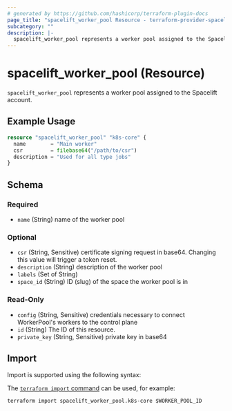 ```yaml
---
# generated by https://github.com/hashicorp/terraform-plugin-docs
page_title: "spacelift_worker_pool Resource - terraform-provider-spacelift"
subcategory: ""
description: |-
  spacelift_worker_pool represents a worker pool assigned to the Spacelift account.
---
```


# spacelift_worker_pool (Resource)

`spacelift_worker_pool` represents a worker pool assigned to the Spacelift account.

## Example Usage

```terraform
resource "spacelift_worker_pool" "k8s-core" {
  name        = "Main worker"
  csr         = filebase64("/path/to/csr")
  description = "Used for all type jobs"
}
```

<!-- schema generated by tfplugindocs -->
## Schema

### Required

- `name` (String) name of the worker pool

### Optional

- `csr` (String, Sensitive) certificate signing request in base64. Changing this value will trigger a token reset.
- `description` (String) description of the worker pool
- `labels` (Set of String)
- `space_id` (String) ID (slug) of the space the worker pool is in

### Read-Only

- `config` (String, Sensitive) credentials necessary to connect WorkerPool's workers to the control plane
- `id` (String) The ID of this resource.
- `private_key` (String, Sensitive) private key in base64

## Import

Import is supported using the following syntax:

The [`terraform import` command](https://developer.hashicorp.com/terraform/cli/commands/import) can be used, for example:

```shell
terraform import spacelift_worker_pool.k8s-core $WORKER_POOL_ID
```

